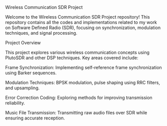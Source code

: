 Wireless Communication SDR Project

Welcome to the Wireless Communication SDR Project repository! This repository contains all the codes and implementations related to my work on Software Defined Radio (SDR), focusing on synchronization, modulation techniques, and signal processing.

Project Overview

This project explores various wireless communication concepts using PlutoSDR and other DSP techniques. Key areas covered include:

Frame Synchronization: Implementing self-reference frame synchronization using Barker sequences.

Modulation Techniques: BPSK modulation, pulse shaping using RRC filters, and upsampling.

Error Correction Coding: Exploring methods for improving transmission reliability.

Music File Transmission: Transmitting raw audio files over SDR while ensuring accurate reception.

